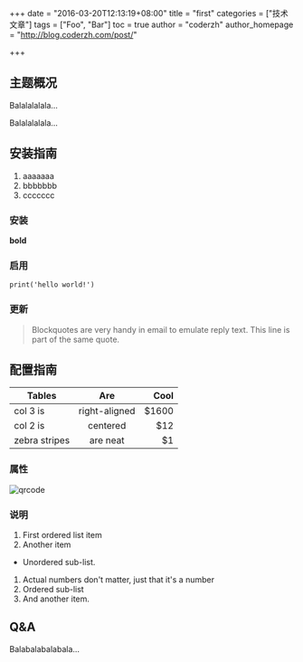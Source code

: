 +++
date = "2016-03-20T12:13:19+08:00"
title = "first"
categories = ["技术文章"]
tags = ["Foo", "Bar"]
toc = true
author = "coderzh"
author_homepage =  "http://blog.coderzh.com/post/"

+++

## 主题概况

Balalalalala...

Balalalalala...

## 安装指南

1. aaaaaaa
1. bbbbbbb
1. ccccccc

### 安装

**bold**

### 启用


```
print('hello world!')
```

### 更新

> Blockquotes are very handy in email to emulate reply text.
> This line is part of the same quote.

## 配置指南

| Tables        | Are           | Cool |
| ------------- |:-------------:| -----:|
| col 3 is      | right-aligned | $1600 |
| col 2 is      | centered      |   $12 |
| zebra stripes | are neat      |    $1 |

### 属性

[link text itself]: http://blog.coderzh.com

![qrcode](http://blog.coderzh.com/public/qrcode.jpg)

### 说明

1. First ordered list item
2. Another item
  * Unordered sub-list.
1. Actual numbers don't matter, just that it's a number
  1. Ordered sub-list
4. And another item.

## Q&A

Balabalabalabala...
